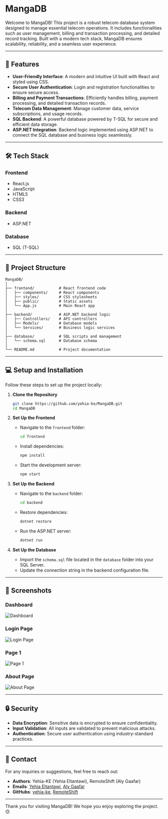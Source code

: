 # MangaDB

Welcome to MangaDB! This project is a robust telecom database system designed to manage essential telecom operations. It includes functionalities such as user management, billing and transaction processing, and detailed record tracking. Built with a modern tech stack, MangaDB ensures scalability, reliability, and a seamless user experience.

---

## 🚀 Features

- **User-Friendly Interface**: A modern and intuitive UI built with React and styled using CSS.
- **Secure User Authentication**: Login and registration functionalities to ensure secure access.
- **Billing and Payment Transactions**: Efficiently handles billing, payment processing, and detailed transaction records.
- **Telecom Data Management**: Manage customer data, service subscriptions, and usage records.
- **SQL Backend**: A powerful database powered by T-SQL for secure and efficient data storage.
- **ASP.NET Integration**: Backend logic implemented using ASP.NET to connect the SQL database and business logic seamlessly.

---

## 🛠️ Tech Stack

### **Frontend**
- React.js
- JavaScript
- HTML5
- CSS3

### **Backend**
- ASP.NET

### **Database**
- SQL (T-SQL)

---

## 📂 Project Structure

```
MangaDB/
│
├── frontend/           # React frontend code
│   ├── components/     # React components
│   ├── styles/         # CSS stylesheets
│   ├── public/         # Static assets
│   └── App.js          # Main React app
│
├── backend/            # ASP.NET backend logic
│   ├── Controllers/    # API controllers
│   ├── Models/         # Database models
│   └── Services/       # Business logic services
│
├── database/           # SQL scripts and management
│   └── schema.sql      # Database schema
│
└── README.md           # Project documentation
```

---

## 💻 Setup and Installation

Follow these steps to set up the project locally:

1. **Clone the Repository**
   ```bash
   git clone https://github.com/yehia-ke/MangaDB.git
   cd MangaDB
   ```

2. **Set Up the Frontend**
   - Navigate to the `frontend` folder:
     ```bash
     cd frontend
     ```
   - Install dependencies:
     ```bash
     npm install
     ```
   - Start the development server:
     ```bash
     npm start
     ```

3. **Set Up the Backend**
   - Navigate to the `backend` folder:
     ```bash
     cd backend
     ```
   - Restore dependencies:
     ```bash
     dotnet restore
     ```
   - Run the ASP.NET server:
     ```bash
     dotnet run
     ```

4. **Set Up the Database**
   - Import the `schema.sql` file located in the `database` folder into your SQL Server.
   - Update the connection string in the backend configuration file.

---

## 🌟 Screenshots

### Dashboard
![Dashboard](https://i.imgur.com/bw2zsjb.png)

### Login Page
![Login Page](https://i.imgur.com/sahMghH.png)

### Page 1
![Page 1](https://i.imgur.com/adAagQG.png)

### About Page
![About Page](https://i.imgur.com/EaWRzeF.gif)

---

## 🔒 Security

- **Data Encryption**: Sensitive data is encrypted to ensure confidentiality.
- **Input Validation**: All inputs are validated to prevent malicious attacks.
- **Authentication**: Secure user authentication using industry-standard practices.

---

## 📧 Contact

For any inquiries or suggestions, feel free to reach out:

- **Authors**: Yehia-KE (Yehia Eltantawi), RemoteShift (Aly Gaafar)
- **Emails**: [Yehia Eltantawi](mailto:yehia.eltantawi30@gmail.com), [Aly Gaafar](mailto:alimohamedgaafar@gmail.com)
- **GitHubs**: [yehia-ke](https://github.com/yehia-ke), [RemoteShift](https://github.com/RemoteShift)

---

Thank you for visiting MangaDB! We hope you enjoy exploring the project. 😊
